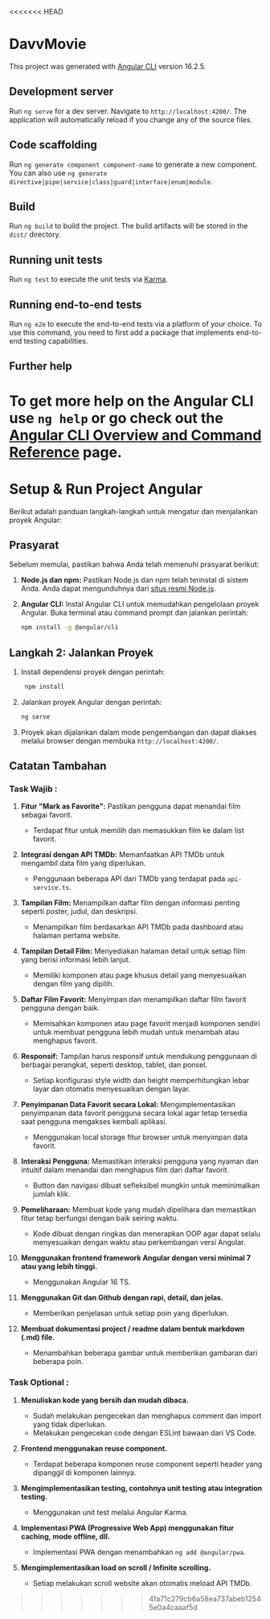 <<<<<<< HEAD
# DavvMovie

This project was generated with [Angular CLI](https://github.com/angular/angular-cli) version 16.2.5.

## Development server

Run `ng serve` for a dev server. Navigate to `http://localhost:4200/`. The application will automatically reload if you change any of the source files.

## Code scaffolding

Run `ng generate component component-name` to generate a new component. You can also use `ng generate directive|pipe|service|class|guard|interface|enum|module`.

## Build

Run `ng build` to build the project. The build artifacts will be stored in the `dist/` directory.

## Running unit tests

Run `ng test` to execute the unit tests via [Karma](https://karma-runner.github.io).

## Running end-to-end tests

Run `ng e2e` to execute the end-to-end tests via a platform of your choice. To use this command, you need to first add a package that implements end-to-end testing capabilities.

## Further help

To get more help on the Angular CLI use `ng help` or go check out the [Angular CLI Overview and Command Reference](https://angular.io/cli) page.
=======
# Setup & Run Project Angular

Berikut adalah panduan langkah-langkah untuk mengatur dan menjalankan proyek Angular:

## Prasyarat

Sebelum memulai, pastikan bahwa Anda telah memenuhi prasyarat berikut:

1. **Node.js dan npm:** Pastikan Node.js dan npm telah terinstal di sistem Anda. Anda dapat mengunduhnya dari [situs resmi Node.js](https://nodejs.org/).

2. **Angular CLI:** Instal Angular CLI untuk memudahkan pengelolaan proyek Angular. Buka terminal atau command prompt dan jalankan perintah:

    ```bash
    npm install -g @angular/cli
    ```

## Langkah 2: Jalankan Proyek

1. Install dependensi proyek dengan perintah:
   ```bash
    npm install
    ```

3. Jalankan proyek Angular dengan perintah:

    ```bash
    ng serve
    ```

4. Proyek akan dijalankan dalam mode pengembangan dan dapat diakses melalui browser dengan membuka `http://localhost:4200/`.

## Catatan Tambahan

### Task Wajib :

1. **Fitur "Mark as Favorite":** Pastikan pengguna dapat menandai film sebagai favorit.
   - Terdapat fitur untuk memilih dan memasukkan film ke dalam list favorit.

3. **Integrasi dengan API TMDb:** Memanfaatkan API TMDb untuk mengambil data film yang diperlukan.
   - Penggunaan beberapa API dari TMDb yang terdapat pada `api-service.ts`.

5. **Tampilan Film:** Menampilkan daftar film dengan informasi penting seperti poster, judul, dan deskripsi.
   - Menampilkan film berdasarkan API TMDb pada dashboard atau halaman pertama website.

8. **Tampilan Detail Film:** Menyediakan halaman detail untuk setiap film yang berisi informasi lebih lanjut.
   - Memiliki komponen atau page khusus detail yang menyesuaikan dengan film yang dipilih.

9. **Daftar Film Favorit:** Menyimpan dan menampilkan daftar film favorit pengguna dengan baik.
   - Memisahkan komponen atau page favorit menjadi komponen sendiri untuk membuat pengguna lebih mudah untuk menambah atau menghapus favorit.

11. **Responsif:** Tampilan harus responsif untuk mendukung penggunaan di berbagai perangkat, seperti desktop, tablet, dan ponsel.
    - Setiap konfigurasi style width dan height memperhitungkan lebar layar dan otomatis menyesuaikan dengan layar.

13. **Penyimpanan Data Favorit secara Lokal:** Mengimplementasikan penyimpanan data favorit pengguna secara lokal agar tetap tersedia saat pengguna mengakses kembali aplikasi.
    - Menggunakan local storage fitur browser untuk menyimpan data favorit.

15. **Interaksi Pengguna:** Memastikan interaksi pengguna yang nyaman dan intuitif dalam menandai dan menghapus film dari daftar favorit.
    - Button dan navigasi dibuat sefleksibel mungkin untuk meminimalkan jumlah klik.

17. **Pemeliharaan:** Membuat kode yang mudah dipelihara dan memastikan fitur tetap berfungsi dengan baik seiring waktu.
    - Kode dibuat dengan ringkas dan menerapkan OOP agar dapat selalu menyesuaikan dengan waktu atau perkembangan versi Angular.

19. **Menggunakan frontend framework Angular dengan versi minimal 7 atau yang lebih tinggi.**
    - Menggunakan Angular 16 TS.

21. **Menggunakan Git dan Github dengan rapi, detail, dan jelas.**
    - Memberikan penjelasan untuk setiap poin yang diperlukan.

23. **Membuat dokumentasi project / readme dalam bentuk markdown (.md) file.**
    - Menambahkan beberapa gambar untuk memberikan gambaran dari beberapa poin.

### Task Optional :

1. **Menuliskan kode yang bersih dan mudah dibaca.**
   - Sudah melakukan pengecekan dan menghapus comment dan import yang tidak diperlukan.
   - Melakukan pengecekan code dengan ESLint bawaan dari VS Code.

3. **Frontend menggunakan reuse component.**
   - Terdapat beberapa komponen reuse component seperti header yang dipanggil di komponen lainnya.

5. **Mengimplementasikan testing, contohnya unit testing atau integration testing.**
   - Menggunakan unit test melalui Angular Karma.

7. **Implementasi PWA (Progressive Web App) menggunakan fitur caching, mode offline, dll.**
   - Implementasi PWA dengan menambahkan `ng add @angular/pwa`.

9. **Mengimplementasikan load on scroll / Infinite scrolling.**
   - Setiap melakukan scroll website akan otomatis meload API TMDb.
>>>>>>> 4fa71c279cb6a58ea737abeb12545e0a4caaaf5d
